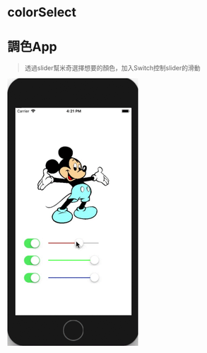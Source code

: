 # colorSelect
# 調色App

> 透過slider幫米奇選擇想要的顏色，加入Switch控制slider的滑動

 ![image](https://github.com/Junghc/colorSelect/blob/master/color-app.gif)
